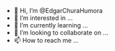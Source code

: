 - 👋 Hi, I’m @EdgarChuraHumora
- 👀 I’m interested in ...
- 🌱 I’m currently learning ...
- 💞️ I’m looking to collaborate on ...
- 📫 How to reach me ...

<!---
Edgar2808-chura/Edgar2808-chura is a ✨ special ✨ repository because its `README.md` (this file) appears on your GitHub profile.
You can click the Preview link to take a look at your changes.
--->
